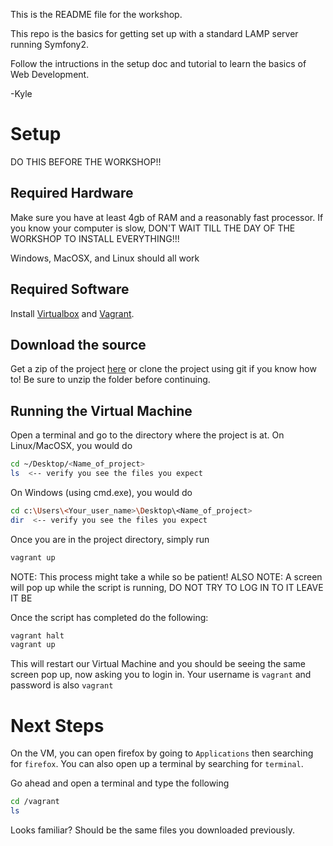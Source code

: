 This is the README file for the workshop.

This repo is the basics for getting set up with a standard LAMP server running Symfony2.

Follow the intructions in the setup doc and tutorial to learn the basics of Web Development.

-Kyle

# Setup
DO THIS <span color='red'>BEFORE</span> THE WORKSHOP!!

## Required Hardware
Make sure you have at least 4gb of RAM and a reasonably fast processor. If you know your computer is slow, DON'T WAIT TILL THE DAY OF THE WORKSHOP TO INSTALL EVERYTHING!!!

Windows, MacOSX, and Linux should all work

## Required Software
Install [Virtualbox](https://www.virtualbox.org/wiki/Downloads) and [Vagrant](https://www.vagrantup.com/downloads.html). 

## Download the source
Get a zip of the project [here](https://github.com/acm-ucr/Web-Development-Workshop-Kyle/archive/master.zip) or clone the project using git if you know how to! Be sure to unzip the folder before continuing.

## Running the Virtual Machine
Open a terminal and go to the directory where the project is at. On Linux/MacOSX, you would do
```bash
cd ~/Desktop/<Name_of_project>
ls  <-- verify you see the files you expect
```

On Windows (using cmd.exe), you would do
```bash
cd c:\Users\<Your_user_name>\Desktop\<Name_of_project>
dir  <-- verify you see the files you expect
```

Once you are in the project directory, simply run
```bash 
vagrant up
```
NOTE: This process might take a while so be patient!
ALSO NOTE: A screen will pop up while the script is running, DO NOT TRY TO LOG IN TO IT LEAVE IT BE

Once the script has completed do the following:
```bash
vagrant halt
vagrant up
```

This will restart our Virtual Machine and you should be seeing the same screen pop up, now asking you to login in. Your username is `vagrant` and password is also `vagrant`

# Next Steps
On the VM, you can open firefox by going to `Applications` then searching for `firefox`. You can also open up a terminal by searching for `terminal`.

Go ahead and open a terminal and type the following
```bash
cd /vagrant
ls
```

Looks familiar? Should be the same files you downloaded previously.

